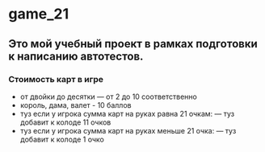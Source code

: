 # game_21
## Это мой учебный проект в рамках подготовки к написанию автотестов.

### Стоимость карт в игре
 - от двойки до десятки — от 2 до 10 соответственно
 - король, дама, валет - 10 баллов
 - туз если у игрока сумма карт на руках равна 21 очкам: — туз добавит к колоде 11 очков
 - туз если у игрока сумма карт на руках меньше 21 очка: — туз добавит к колоде 1 очко
